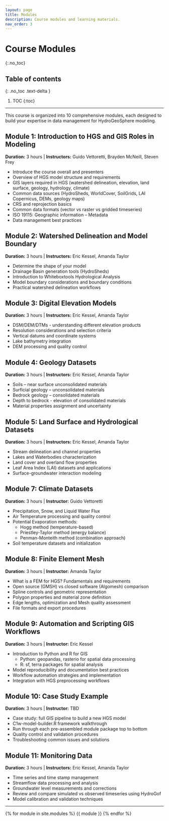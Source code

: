 ```yaml
---
layout: page
title: Modules
description: Course modules and learning materials.
nav_order: 3
---
```


# Course Modules
{:.no_toc}

## Table of contents
{: .no_toc .text-delta }

1. TOC
{:toc}

---

This course is organized into 10 comprehensive modules, each designed to build your expertise in data management for HydroGeoSphere modeling.

## Module 1: Introduction to HGS and GIS Roles in Modeling
**Duration:** 3 hours | **Instructors:** Guido Vettoretti, Brayden McNeill, Steven Frey

- Introduce the course overall and presenters
- Overview of HGS model structure and requirements
- GIS layers required in HGS (watershed delineation, elevation, land surface, geology, hydrology, climate)
- Common data sources (HydroSheds, WorldCover, SoilGrids, LAI Copernicus, DEMs, geology maps)
- CRS and reprojection basics
- Common data formats (vector vs raster vs gridded timeseries)
- ISO 19115: Geographic information – Metadata
- Data management best practices

## Module 2: Watershed Delineation and Model Boundary
**Duration:** 3 hours | **Instructors:** Eric Kessel, Amanda Taylor

- Determine the shape of your model
- Drainage Basin generation tools (HydroSheds)
- Introduction to Whiteboxtools Hydrological Analysis
- Model boundary considerations and boundary conditions
- Practical watershed delineation workflows

## Module 3: Digital Elevation Models
**Duration:** 3 hours | **Instructors:** Eric Kessel, Amanda Taylor

- DSM/DEM/DTMs - understanding different elevation products
- Resolution considerations and selection criteria
- Vertical datums and coordinate systems
- Lake bathymetry integration
- DEM processing and quality control

## Module 4: Geology Datasets
**Duration:** 3 hours | **Instructors:** Eric Kessel, Amanda Taylor

- Soils – near surface unconsolidated materials
- Surficial geology – unconsolidated materials
- Bedrock geology – consolidated materials
- Depth to bedrock - elevation of consolidated materials
- Material properties assignment and uncertainty

## Module 5: Land Surface and Hydrological Datasets
**Duration:** 3 hours | **Instructors:** Eric Kessel, Amanda Taylor

- Stream delineation and channel properties
- Lakes and Waterbodies characterization
- Land cover and overland flow properties
- Leaf Area Index (LAI) datasets and applications
- Surface-groundwater interaction modeling

## Module 7: Climate Datasets
**Duration:** 3 hours | **Instructor:** Guido Vettoretti

- Precipitation, Snow, and Liquid Water Flux
- Air Temperature processing and quality control
- Potential Evaporation methods:
  - Hogg method (temperature-based)
  - Priestley-Taylor method (energy balance)
  - Penman-Monteith method (combination approach)
- Soil temperature datasets and initialization

## Module 8: Finite Element Mesh
**Duration:** 3 hours | **Instructor:** Amanda Taylor

- What is a FEM for HGS? Fundamentals and requirements
- Open source (GMSH) vs closed software (Algomesh) comparison
- Spline controls and geometric representation
- Polygon properties and material zone definition
- Edge lengths, optimization and Mesh quality assessment
- File formats and export procedures

## Module 9: Automation and Scripting GIS Workflows
**Duration:** 3 hours | **Instructor:** Eric Kessel

- Introduction to Python and R for GIS
  - Python: geopandas, rasterio for spatial data processing
  - R: sf, terra packages for spatial analysis
- Model reproducibility and documentation best practices
- Workflow automation strategies and implementation
- Integration with HGS preprocessing workflows

## Module 10: Case Study Example
**Duration:** 3 hours | **Instructor:** TBD

- Case study: full GIS pipeline to build a new HGS model
- C1w-model-builder.R framework walkthrough
- Run through each pre-assembled module package top to bottom
- Quality control and validation procedures
- Troubleshooting common issues and solutions

## Module 11: Monitoring Data
**Duration:** 3 hours | **Instructors:** Eric Kessel, Amanda Taylor

- Time series and time stamp management
- Streamflow data processing and analysis
- Groundwater level measurements and corrections
- Review and compare simulated vs observed timeseries using HydroGof
- Model calibration and validation techniques

---

{% for module in site.modules %}
{{ module }}
{% endfor %}
